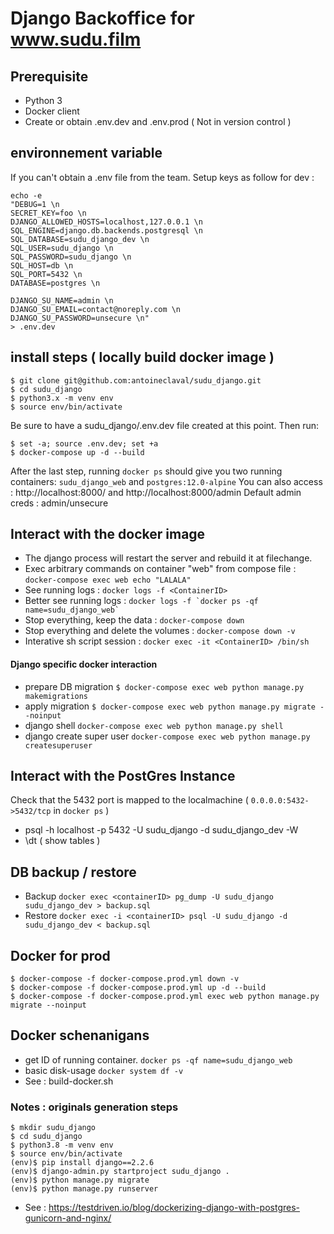 # Django Backoffice for www.sudu.film 

## Prerequisite 

- Python 3 
- Docker client
- Create or obtain .env.dev and .env.prod ( Not in version control )

## environnement variable

If you can't obtain a .env file from the team. Setup keys as follow for dev : 

```
echo -e 
"DEBUG=1 \n
SECRET_KEY=foo \n
DJANGO_ALLOWED_HOSTS=localhost,127.0.0.1 \n
SQL_ENGINE=django.db.backends.postgresql \n
SQL_DATABASE=sudu_django_dev \n
SQL_USER=sudu_django \n
SQL_PASSWORD=sudu_django \n
SQL_HOST=db \n
SQL_PORT=5432 \n
DATABASE=postgres \n

DJANGO_SU_NAME=admin \n
DJANGO_SU_EMAIL=contact@noreply.com \n
DJANGO_SU_PASSWORD=unsecure \n"
> .env.dev
```

## install steps ( locally build docker image )

```
$ git clone git@github.com:antoineclaval/sudu_django.git
$ cd sudu_django
$ python3.x -m venv env
$ source env/bin/activate
```
Be sure to have a sudu_django/.env.dev file created at this point. Then run:

```
$ set -a; source .env.dev; set +a
$ docker-compose up -d --build
```

After the last step, running ```docker ps``` should give you two running containers: ```sudu_django_web``` and ```postgres:12.0-alpine```
You can also access : http://localhost:8000/ and http://localhost:8000/admin
Default admin creds : admin/unsecure

## Interact with the docker image

- The django process will restart the server and rebuild it at filechange.
- Exec arbitrary commands on container "web" from compose file : ```docker-compose exec web echo "LALALA" ```
- See running logs : ```docker logs -f <ContainerID>```
- Better see running logs : ```docker logs -f `docker ps -qf name=sudu_django_web` ```
- Stop everything, keep the data : ```docker-compose down```
- Stop everything and delete the volumes : ```docker-compose down -v```
- Interative sh script session : ``docker exec -it <ContainerID> /bin/sh ``

#### Django specific docker interaction 

- prepare DB  migration ```$ docker-compose exec web python manage.py makemigrations```
- apply migration ```$ docker-compose exec web python manage.py migrate --noinput```
- django shell ```docker-compose exec web python manage.py shell```
- django create super user ```docker-compose exec web python manage.py createsuperuser``` 

## Interact with the PostGres Instance

Check that the 5432 port is mapped to the localmachine ( ```0.0.0.0:5432->5432/tcp``` in ```docker ps``` )

- psql -h localhost -p 5432 -U sudu_django -d sudu_django_dev -W
- \dt ( show tables ) 

## DB backup / restore 

- Backup ```docker exec <containerID> pg_dump -U sudu_django sudu_django_dev > backup.sql```
- Restore ```docker exec -i <containerID> psql -U sudu_django -d sudu_django_dev < backup.sql```

## Docker for prod
```
$ docker-compose -f docker-compose.prod.yml down -v
$ docker-compose -f docker-compose.prod.yml up -d --build
$ docker-compose -f docker-compose.prod.yml exec web python manage.py migrate --noinput
```

## Docker schenanigans 

- get ID of running container. ```docker ps -qf name=sudu_django_web```
- basic disk-usage ```docker system df -v```
- See : build-docker.sh


### Notes : originals generation steps 

```
$ mkdir sudu_django
$ cd sudu_django
$ python3.8 -m venv env
$ source env/bin/activate
(env)$ pip install django==2.2.6
(env)$ django-admin.py startproject sudu_django .
(env)$ python manage.py migrate
(env)$ python manage.py runserver
```
- See : https://testdriven.io/blog/dockerizing-django-with-postgres-gunicorn-and-nginx/

